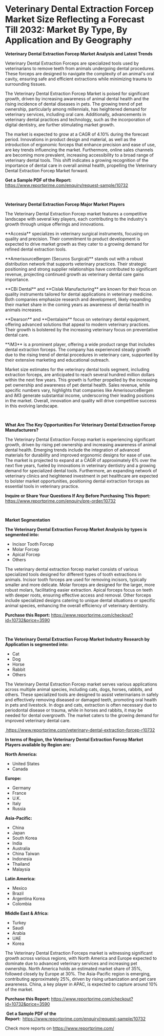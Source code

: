 <p><h1>Veterinary Dental Extraction Forcep Market Size Reflecting a Forecast Till 2032: Market By Type, By Application and By Geography</h1></p><p><strong>Veterinary Dental Extraction Forcep Market Analysis and Latest Trends</strong></p>
<p><p>Veterinary Dental Extraction Forceps are specialized tools used by veterinarians to remove teeth from animals undergoing dental procedures. These forceps are designed to navigate the complexity of an animal's oral cavity, ensuring safe and efficient extractions while minimizing trauma to surrounding tissues. </p><p>The Veterinary Dental Extraction Forcep Market is poised for significant growth, driven by increasing awareness of animal dental health and the rising incidence of dental diseases in pets. The growing trend of pet ownership, particularly among millennials, has heightened demand for veterinary services, including oral care. Additionally, advancements in veterinary dental practices and technology, such as the incorporation of digital dentistry, are further stimulating market growth.</p><p>The market is expected to grow at a CAGR of 4.10% during the forecast period. Innovations in product design and material, as well as the introduction of ergonomic forceps that enhance precision and ease of use, are key trends influencing the market. Furthermore, online sales channels are becoming more prevalent, increasing accessibility to a broad range of veterinary dental tools. This shift indicates a growing recognition of the importance of dental care in overall animal health, propelling the Veterinary Dental Extraction Forcep Market forward.</p></p>
<p><strong>Get a Sample PDF of the Report:&nbsp;</strong> <a href="https://www.reportprime.com/enquiry/request-sample/10732?utm_campaign=3491&utm_medium=2&utm_source=Github&utm_content=ia&utm_term=20032025&utm_id=veterinary-dental-extraction-forcep">https://www.reportprime.com/enquiry/request-sample/10732</a></p>
<p>&nbsp;</p>
<p><strong>Veterinary Dental Extraction Forcep Major Market Players</strong></p>
<p><p>The Veterinary Dental Extraction Forcep market features a competitive landscape with several key players, each contributing to the industry's growth through unique offerings and innovations. </p><p>**Accesia** specializes in veterinary surgical instruments, focusing on quality and precision. Their commitment to product development is expected to drive market growth as they cater to a growing demand for refined dental extraction tools.</p><p>**AmerisourceBergen (Securos Surgical)** stands out with a robust distribution network that supports veterinary practices. Their strategic positioning and strong supplier relationships have contributed to significant revenue, projecting continued growth as veterinary dental care gains importance.</p><p>**CBi Dental** and **Cislak Manufacturing** are known for their focus on quality instruments tailored for dental applications in veterinary medicine. Both companies emphasize research and development, likely expanding their market share in the coming years as awareness of dental health in animals increases.</p><p>**Dearson** and **Dentalaire** focus on veterinary dental equipment, offering advanced solutions that appeal to modern veterinary practices. Their growth is bolstered by the increasing veterinary focus on preventative dental care.</p><p>**iM3** is a prominent player, offering a wide product range that includes dental extraction forceps. The company has experienced steady growth due to the rising trend of dental procedures in veterinary care, supported by their extensive marketing and educational outreach.</p><p>Market size estimates for the veterinary dental tools segment, including extraction forceps, are anticipated to reach several hundred million dollars within the next few years. This growth is further propelled by the increasing pet ownership and awareness of pet dental health. Sales revenue, while specific numbers vary, highlights that companies like AmerisourceBergen and iM3 generate substantial income, underscoring their leading positions in the market. Overall, innovation and quality will drive competitive success in this evolving landscape.</p></p>
<p>&nbsp;</p>
<p><strong>What Are The Key Opportunities For Veterinary Dental Extraction Forcep Manufacturers?</strong></p>
<p><p>The Veterinary Dental Extraction Forcep market is experiencing significant growth, driven by rising pet ownership and increasing awareness of animal dental health. Emerging trends include the integration of advanced materials for durability and improved ergonomic designs for ease of use. The market is projected to expand at a CAGR of approximately 6% over the next five years, fueled by innovations in veterinary dentistry and a growing demand for specialized dental tools. Furthermore, an expanding network of veterinary clinics and heightened investment in pet healthcare are expected to bolster market opportunities, positioning dental extraction forceps as essential tools in veterinary practice.</p></p>
<p><strong>Inquire or Share Your Questions If Any Before Purchasing This Report:</strong> <a href="https://www.reportprime.com/enquiry/pre-order/10732?utm_campaign=3491&utm_medium=2&utm_source=Github&utm_content=ia&utm_term=20032025&utm_id=veterinary-dental-extraction-forcep">https://www.reportprime.com/enquiry/pre-order/10732</a></p>
<p>&nbsp;</p>
<p><strong>Market Segmentation</strong></p>
<p><strong>The Veterinary Dental Extraction Forcep Market Analysis by types is segmented into:</strong></p>
<p><ul><li>Incisor Tooth Forcep</li><li>Molar Forcep</li><li>Apical Forcep</li><li>Others</li></ul></p>
<p><p>The veterinary dental extraction forcep market consists of various specialized tools designed for different types of tooth extractions in animals. Incisor tooth forceps are used for removing incisors, typically smaller and more delicate. Molar forceps are designed for the larger, more robust molars, facilitating easier extraction. Apical forceps focus on teeth with deeper roots, ensuring effective access and removal. Other forceps include specialized designs catering to unique dental situations or specific animal species, enhancing the overall efficiency of veterinary dentistry.</p></p>
<p><strong>Purchase this Report:&nbsp;</strong><a href="https://www.reportprime.com/checkout?id=10732&price=3590&utm_campaign=3491&utm_medium=2&utm_source=Github&utm_content=ia&utm_term=20032025&utm_id=veterinary-dental-extraction-forcep">https://www.reportprime.com/checkout?id=10732&price=3590</a></p>
<p>&nbsp;</p>
<p><strong>The Veterinary Dental Extraction Forcep Market Industry Research by Application is segmented into:</strong></p>
<p><ul><li>Cat</li><li>Dog</li><li>Horse</li><li>Rabbit</li><li>Others</li></ul></p>
<p><p>The Veterinary Dental Extraction Forcep market serves various applications across multiple animal species, including cats, dogs, horses, rabbits, and others. These specialized tools are designed to assist veterinarians in safely and effectively removing diseased or damaged teeth, promoting oral health in pets and livestock. In dogs and cats, extraction is often necessary due to periodontal disease or trauma, while in horses and rabbits, it may be needed for dental overgrowth. The market caters to the growing demand for improved veterinary dental care.</p></p>
<p><a href="https://www.reportprime.com/veterinary-dental-extraction-forcep-r10732?utm_campaign=3491&utm_medium=2&utm_source=Github&utm_content=ia&utm_term=20032025&utm_id=veterinary-dental-extraction-forcep">&nbsp;https://www.reportprime.com/veterinary-dental-extraction-forcep-r10732</a></p>
<p><strong>In terms of Region, the Veterinary Dental Extraction Forcep Market Players available by Region are:</strong></p>
<p>
    <p> <strong> North America: </strong>
        <ul>
            <li>United States</li>
            <li>Canada</li>
        </ul>
        </p> 
    <p> <strong> Europe: </strong>
        <ul>
            <li>Germany</li>
            <li>France</li>
            <li>U.K.</li>
            <li>Italy</li>
            <li>Russia</li>
        </ul>
        </p> 
    <p> <strong> Asia-Pacific: </strong>
        <ul>
            <li>China</li>
            <li>Japan</li>
            <li>South Korea</li>
            <li>India</li>
            <li>Australia</li>
            <li>China Taiwan</li>
            <li>Indonesia</li>
            <li>Thailand</li>
            <li>Malaysia</li>
        </ul>
        </p> 
    <p> <strong> Latin America: </strong>
        <ul>
            <li>Mexico</li>
            <li>Brazil</li>
            <li>Argentina Korea</li>
            <li>Colombia</li>
        </ul>
        </p> 
    <p> <strong> Middle East & Africa: </strong>
        <ul>
            <li>Turkey</li>
            <li>Saudi</li>
            <li>Arabia</li>
            <li>UAE</li>
            <li>Korea</li>
        </ul>
    </p>
    </p>
<p><p>The Veterinary Dental Extraction Forceps market is witnessing significant growth across various regions, with North America and Europe expected to dominate due to advanced veterinary services and increasing pet ownership. North America holds an estimated market share of 35%, followed closely by Europe at 30%. The Asia-Pacific region is emerging, contributing approximately 25%, driven by rising urbanization and pet care awareness. China, a key player in APAC, is expected to capture around 10% of the market.</p></p>
<p><strong>Purchase this Report: </strong><a href="https://www.reportprime.com/checkout?id=10732&price=3590&utm_campaign=3491&utm_medium=2&utm_source=Github&utm_content=ia&utm_term=20032025&utm_id=veterinary-dental-extraction-forcep">https://www.reportprime.com/checkout?id=10732&price=3590</a></p>
<p>&nbsp;<strong>Get a Sample PDF of the Report:&nbsp;&nbsp;</strong><a href="https://www.reportprime.com/enquiry/request-sample/10732?utm_campaign=3491&utm_medium=2&utm_source=Github&utm_content=ia&utm_term=20032025&utm_id=veterinary-dental-extraction-forcep">https://www.reportprime.com/enquiry/request-sample/10732</a></p>
<p><strong></strong></p>
<p>Check more reports on <a href="https://www.reportprime.com/?utm_campaign=3491&utm_medium=2&utm_source=Github&utm_content=ia&utm_term=20032025&utm_id=veterinary-dental-extraction-forcep">https://www.reportprime.com/</a></p>